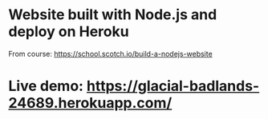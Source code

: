 # Website built with Node.js and deploy on Heroku

From course: https://school.scotch.io/build-a-nodejs-website

# Live demo: https://glacial-badlands-24689.herokuapp.com/
